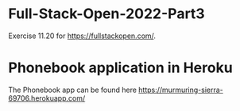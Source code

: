 # Full-Stack-Open-2022-Part3
Exercise 11.20 for https://fullstackopen.com/.

# Phonebook application in Heroku
The Phonebook app can be found here https://murmuring-sierra-69706.herokuapp.com/
